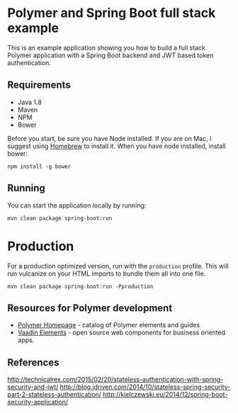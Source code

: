 # Polymer and Spring Boot full stack example

This is an example application showing you how to build a full stack Polymer application with a Spring Boot backend and JWT based token authentication.
 
## Requirements

- Java 1.8
- Maven
- NPM
- Bower

Before you start, be sure you have Node installed. If you are on Mac, I suggest using [Homebrew](http://brew.sh/) to install it. 
When you have node installed, install bower:
 
 ```npm install -g bower```
 
## Running

You can start the application locally by running:
 
```mvn clean package spring-boot:run```

# Production

For a production optimized version, run with the `production` profile. This will run vulcanize on your HTML imports to bundle them all into one file.

```mvn clean package spring-boot:run -Pproduction```

## Resources for Polymer development

- [Polymer Homepage](https://www.polymer-project.org/) - catalog of Polymer elements and guides
- [Vaadin Elements](https://vaadin.com/elements) - open source web components for business oriented apps.

## References 
http://technicalrex.com/2015/02/20/stateless-authentication-with-spring-security-and-jwt/
http://blog.jdriven.com/2014/10/stateless-spring-security-part-2-stateless-authentication/
http://kielczewski.eu/2014/12/spring-boot-security-application/